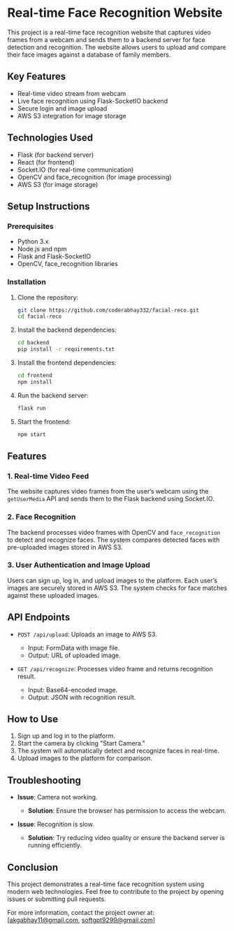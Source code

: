 # Real-time Face Recognition Website

This project is a real-time face recognition website that captures video frames from a webcam and sends them to a backend server for face detection and recognition. The website allows users to upload and compare their face images against a database of family members.

## Key Features
- Real-time video stream from webcam
- Live face recognition using Flask-SocketIO backend
- Secure login and image upload
- AWS S3 integration for image storage

## Technologies Used
- Flask (for backend server)
- React (for frontend)
- Socket.IO (for real-time communication)
- OpenCV and face_recognition (for image processing)
- AWS S3 (for image storage)

## Setup Instructions

### Prerequisites
- Python 3.x
- Node.js and npm
- Flask and Flask-SocketIO
- OpenCV, face_recognition libraries

### Installation
1. Clone the repository:
   ```bash
   git clone https://github.com/coderabhay332/facial-reco.git
   cd facial-reco
   ```

2. Install the backend dependencies:
   ```bash
   cd backend
   pip install -r requirements.txt
   ```

3. Install the frontend dependencies:
   ```bash
   cd frontend
   npm install
   ```

4. Run the backend server:
   ```bash
   flask run
   ```

5. Start the frontend:
   ```bash
   npm start
   ```

## Features

### 1. Real-time Video Feed
The website captures video frames from the user’s webcam using the `getUserMedia` API and sends them to the Flask backend using Socket.IO.

### 2. Face Recognition
The backend processes video frames with OpenCV and `face_recognition` to detect and recognize faces. The system compares detected faces with pre-uploaded images stored in AWS S3.

### 3. User Authentication and Image Upload
Users can sign up, log in, and upload images to the platform. Each user’s images are securely stored in AWS S3. The system checks for face matches against these uploaded images.

## API Endpoints

- `POST /api/upload`: Uploads an image to AWS S3.
  - Input: FormData with image file.
  - Output: URL of uploaded image.

- `GET /api/recognize`: Processes video frame and returns recognition result.
  - Input: Base64-encoded image.
  - Output: JSON with recognition result.

## How to Use

1. Sign up and log in to the platform.
2. Start the camera by clicking "Start Camera."
3. The system will automatically detect and recognize faces in real-time.
4. Upload images to the platform for comparison.

## Troubleshooting

- **Issue**: Camera not working.
  - **Solution**: Ensure the browser has permission to access the webcam.

- **Issue**: Recognition is slow.
  - **Solution**: Try reducing video quality or ensure the backend server is running efficiently.

## Conclusion

This project demonstrates a real-time face recognition system using modern web technologies. Feel free to contribute to the project by opening issues or submitting pull requests.

For more information, contact the project owner at: [akgabhay11@gmail.com, softgpt9299@gmail.com]
